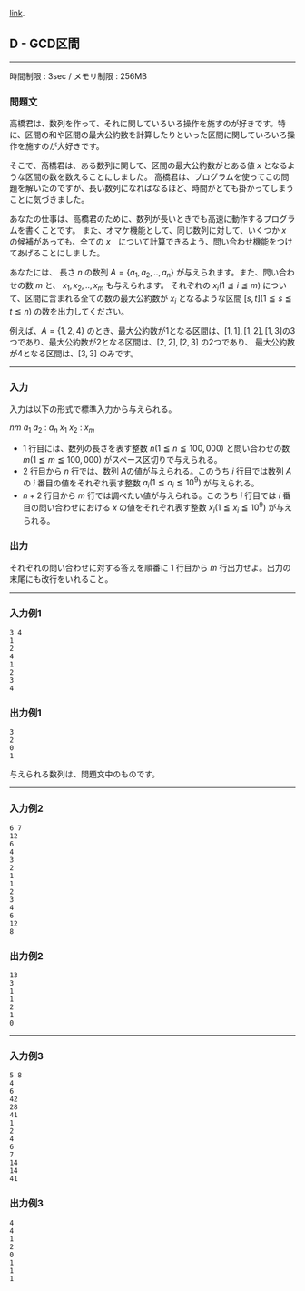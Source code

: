 [link](http://arc023.contest.atcoder.jp/tasks/arc023_4).

## D - GCD区間

----------

時間制限 : 3sec / メモリ制限 : 256MB

### 問題文

高橋君は、数列を作って、それに関していろいろ操作を施すのが好きです。特に、区間の和や区間の最大公約数を計算したりといった区間に関していろいろ操作を施すのが大好きです。

そこで、高橋君は、ある数列に関して、区間の最大公約数がとある値 $x$ となるような区間の数を数えることにしました。
高橋君は、プログラムを使ってこの問題を解いたのですが、長い数列になればなるほど、時間がとても掛かってしまうことに気づきました。

あなたの仕事は、高橋君のために、数列が長いときでも高速に動作するプログラムを書くことです。
また、オマケ機能として、同じ数列に対して、いくつか $x$ の候補があっても、全ての $x$　について計算できるよう、問い合わせ機能をつけてあげることにしました。

あなたには、 長さ $n$ の数列 $A=\{a_1,a_2,..,a_n\}$ が与えられます。また、問い合わせの数 $m$ と、 $x_1,x_2,..,x_m$ も与えられます。
それぞれの $x_i (1 ≦ i ≦ m)$ について、区間に含まれる全ての数の最大公約数が $x_i$ となるような区間 $[s,t] (1 ≦ s ≦ t ≦ n)$ の数を出力してください。

例えば、$A=\{1,2,4\}$ のとき、最大公約数が1となる区間は、$[1,1],[1,2],[1,3]$の3つであり、最大公約数が2となる区間は、$[2,2],[2,3]$ の2つであり、 最大公約数が4となる区間は、$[3,3]$ のみです。

----------

### 入力

入力は以下の形式で標準入力から与えられる。

>
$n　m$
$a_1$
$a_2$
:
$a_n$
$x_1$
$x_2$
:
$x_m$


* $1$ 行目には、数列の長さを表す整数 $n (1 ≦ n ≦ 100,000)$ と問い合わせの数 $m (1 ≦ m ≦ 100,000)$ がスペース区切りで与えられる。
* $2$ 行目から $n$ 行では、数列 $A$の値が与えられる。このうち $i$ 行目では数列 $A$ の $i$ 番目の値をそれぞれ表す整数 $a_i (1 ≦ a_i ≦ 10^9)$ が与えられる。
* $n+2$ 行目から $m$ 行では調べたい値が与えられる。このうち $i$ 行目では $i$ 番目の問い合わせにおける $x$ の値をそれぞれ表す整数 $x_i (1 ≦ x_i ≦ 10^9)$ が与えられる。
### 出力

それぞれの問い合わせに対する答えを順番に 1 行目から $m$ 行出力せよ。出力の末尾にも改行をいれること。

----------

### 入力例1

```
3 4
1
2
4
1
2
3
4
```

### 出力例1

```
3
2
0
1
```

与えられる数列は、問題文中のものです。

----------

### 入力例2

```
6 7
12
6
4
3
2
1
1
2
3
4
6
12
8
```

### 出力例2

```
13
3
1
1
2
1
0
```

----------

### 入力例3

```
5 8
4
6
42
28
41
1
2
4
6
7
14
14
41
```

### 出力例3

```
4
4
1
2
0
1
1
1
```

